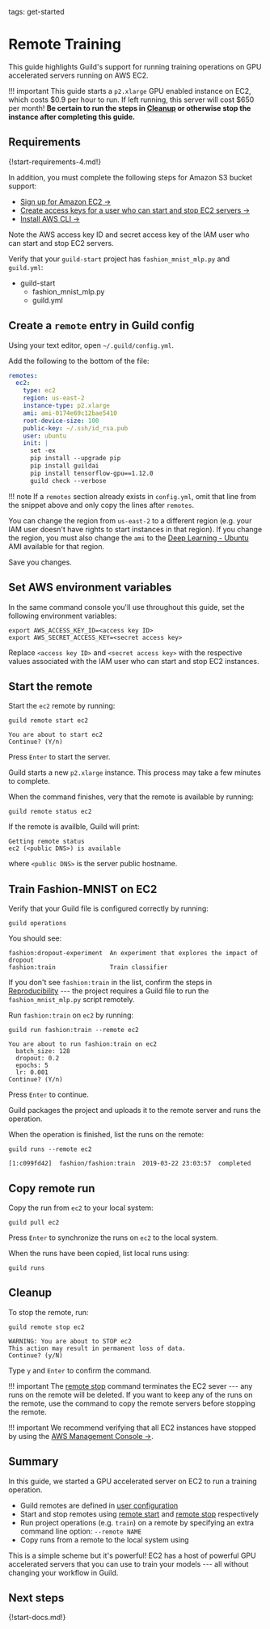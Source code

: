 tags: get-started

# Remote Training

This guide highlights Guild's support for running training operations
on GPU accelerated servers running on AWS EC2.

!!! important
    This guide starts a `p2.xlarge` GPU enabled instance on
    EC2, which costs $0.9 per hour to run. If left running, this
    server will cost $650 per month! **Be certain to run the steps in
    [Cleanup](#cleanup) or otherwise stop the instance after
    completing this guide.**

## Requirements

{!start-requirements-4.md!}

In addition, you must complete the following steps for Amazon S3
bucket support:

- [Sign up for Amazon EC2 ->](https://aws.amazon.com/ec2/)
- [Create access keys for a user who can start and stop EC2 servers ->](https://docs.aws.amazon.com/IAM/latest/UserGuide/id_credentials_access-keys.html)
- [Install AWS CLI ->](https://docs.aws.amazon.com/cli/latest/userguide/cli-chap-install.html)

Note the AWS access key ID and secret access key of the IAM user who
can start and stop EC2 servers.

Verify that your `guild-start` project has `fashion_mnist_mlp.py` and
`guild.yml`:

<div class="file-tree">
<ul>
<li class="is-folder open">guild-start
 <ul>
 <li class="is-file">fashion_mnist_mlp.py</li>
 <li class="is-file">guild.yml</li>
 </ul>
</li>
</ul>
</div>

## Create a `remote` entry in Guild config

Using your text editor, open `~/.guild/config.yml`.

Add the following to the bottom of the file:

``` yaml
remotes:
  ec2:
    type: ec2
    region: us-east-2
    instance-type: p2.xlarge
    ami: ami-0174e69c12bae5410
    root-device-size: 100
    public-key: ~/.ssh/id_rsa.pub
    user: ubuntu
    init: |
      set -ex
      pip install --upgrade pip
      pip install guildai
      pip install tensorflow-gpu==1.12.0
      guild check --verbose
```

!!! note
    If a `remotes` section already exists in `config.yml`, omit
    that line from the snippet above and only copy the lines after
    `remotes`.

You can change the region from `us-east-2` to a different region
(e.g. your IAM user doesn't have rights to start instances in that
region). If you change the region, you must also change the `ami` to
the [Deep Learning -
Ubuntu](https://aws.amazon.com/marketplace/pp/B077GCH38C) AMI
available for that region.

Save you changes.

## Set AWS environment variables

In the same command console you'll use throughout this guide, set the
following environment variables:

``` command
export AWS_ACCESS_KEY_ID=<access key ID>
export AWS_SECRET_ACCESS_KEY=<secret access key>
```

Replace `<access key ID>` and `<secret access key>` with the
respective values associated with the IAM user who can start and stop
EC2 instances.

## Start the remote

Start the `ec2` remote by running:

``` command
guild remote start ec2
```

``` output
You are about to start ec2
Continue? (Y/n)
```

Press `Enter` to start the server.

Guild starts a new `p2.xlarge` instance. This process may take a
few minutes to complete.

When the command finishes, very that the remote is available by
running:

``` command
guild remote status ec2
```

If the remote is availble, Guild will print:

``` output
Getting remote status
ec2 (<public DNS>) is available
```

where `<public DNS>` is the server public hostname.

## Train Fashion-MNIST on EC2

Verify that your Guild file is configured correctly by running:

``` command
guild operations
```

You should see:

``` output
fashion:dropout-experiment  An experiment that explores the impact of dropout
fashion:train               Train classifier
```

If you don't see `fashion:train` in the list, confirm the steps in
[Reproducibility](/docs/start/reproducibility/) --- the project
requires a Guild file to run the `fashion_mnist_mlp.py` script
remotely.

Run `fashion:train` on `ec2` by running:

``` command
guild run fashion:train --remote ec2
```

``` output
You are about to run fashion:train on ec2
  batch_size: 128
  dropout: 0.2
  epochs: 5
  lr: 0.001
Continue? (Y/n)
```

Press `Enter` to continue.

Guild packages the project and uploads it to the remote server and
runs the operation.

When the operation is finished, list the runs on the remote:

``` command
guild runs --remote ec2
```

``` output
[1:c099fd42]  fashion/fashion:train  2019-03-22 23:03:57  completed
```

## Copy remote run

Copy the run from `ec2` to your local system:

``` command
guild pull ec2
```

Press `Enter` to synchronize the runs on `ec2` to the local system.

When the runs have been copied, list local runs using:

``` command
guild runs
```

## Cleanup

To stop the remote, run:

``` command
guild remote stop ec2
```

``` output
WARNING: You are about to STOP ec2
This action may result in permanent loss of data.
Continue? (y/N)
```

Type `y` and `Enter` to confirm the command.

!!! important
    The [remote stop](cmd:remote-stop) command terminates
    the EC2 sever --- any runs on the remote will be deleted. If you
    want to keep any of the runs on the remote, use the [](cmd:pull)
    command to copy the remote servers before stopping the remote.

!!! important
    We recommend verifying that all EC2 instances have
    stopped by using the [AWS Management Console
    ->](https://aws.amazon.com/console/).

## Summary

In this guide, we started a GPU accelerated server on EC2 to run a
training operation.

- Guild remotes are defined in [user configuration](term:user-config)
- Start and stop remotes using [remote start](cmd:remote-start) and
  [remote stop](cmd:remote-stop) respectively
- Run project operations (e.g. `train`) on a remote by specifying an
  extra command line option: ``--remote NAME``
- Copy runs from a remote to the local system using [](cmd:pull)

This is a simple scheme but it's powerful! EC2 has a host of powerful
GPU accelerated servers that you can use to train your models --- all
without changing your workflow in Guild.

## Next steps

{!start-docs.md!}
